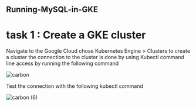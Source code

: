 ## Running-MySQL-in-GKE
# task 1 : Create a GKE cluster

Navigate to the Google Cloud chose Kubernetes Engine > Clusters to create a cluster
the connection to the cluster is done by using Kubectl command line access by running the following command 

![carbon](https://github.com/Hayat-azelmat/Running-MySQL-in-GKE/assets/110396492/86802c82-30ea-43cc-bb78-ec630dd89b07)

Test the connection with the following kubectl command

![carbon (6)](https://github.com/Hayat-azelmat/Running-MySQL-in-GKE/assets/110396492/7f9b7c5e-1f8b-478c-813e-6790b2e9aa63)
